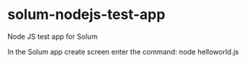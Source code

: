 # solum-nodejs-test-app
Node JS test app for Solum

In the Solum app create screen enter the command:  node helloworld.js
